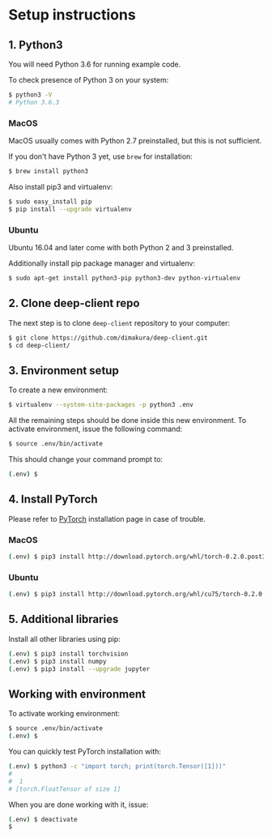 # Setup instructions

## 1. Python3

You will need Python 3.6 for running example code.

To check presence of Python 3 on your system:

```sh
$ python3 -V
# Python 3.6.3
```

### MacOS

MacOS usually comes with Python 2.7 preinstalled, but this is not sufficient.

If you don't have Python 3 yet, use `brew` for installation:

```sh
$ brew install python3
```

Also install pip3 and virtualenv:

```sh
$ sudo easy_install pip
$ pip install --upgrade virtualenv
```

### Ubuntu

Ubuntu 16.04 and later come with both Python 2 and 3 preinstalled.

Additionally install pip package manager and virtualenv:

```sh
$ sudo apt-get install python3-pip python3-dev python-virtualenv
```

## 2. Clone deep-client repo

The next step is to clone `deep-client` repository to your computer:

```sh
$ git clone https://github.com/dimakura/deep-client.git
$ cd deep-client/
```

## 3. Environment setup

To create a new environment:

```sh
$ virtualenv --system-site-packages -p python3 .env
```

All the remaining steps should be done inside this new environment.
To activate environment, issue the following command:

```sh
$ source .env/bin/activate
```

This should change your command prompt to:

```sh
(.env) $
```

## 4. Install PyTorch

Please refer to [PyTorch](http://pytorch.org/) installation page in case of trouble.

### MacOS

```sh
(.env) $ pip3 install http://download.pytorch.org/whl/torch-0.2.0.post3-cp36-cp36m-macosx_10_7_x86_64.whl
```

### Ubuntu

```sh
(.env) $ pip3 install http://download.pytorch.org/whl/cu75/torch-0.2.0.post3-cp36-cp36m-manylinux1_x86_64.whl
```

## 5. Additional libraries

Install all other libraries using pip:

```sh
(.env) $ pip3 install torchvision
(.env) $ pip3 install numpy
(.env) $ pip3 install --upgrade jupyter
```

## Working with environment

To activate working environment:

```sh
$ source .env/bin/activate
(.env) $
```

You can quickly test PyTorch installation with:

```sh
(.env) $ python3 -c "import torch; print(torch.Tensor([1]))"
#
#  1
# [torch.FloatTensor of size 1]
```

When you are done working with it, issue:

```sh
(.env) $ deactivate
$
```
